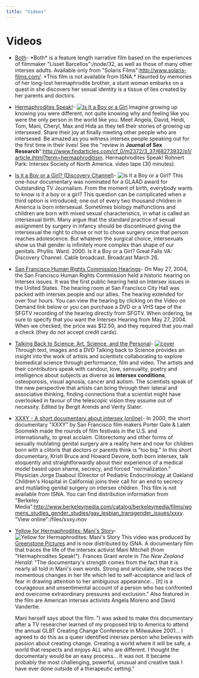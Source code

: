 ```yaml
---
title: "Videos"
---
```


# Videos


*   [Both][1]\- \*Both\* is a feature length narrative film based on the experiences of filmmaker "Lisset Barcellos":/node/32, as well as those of many other intersex adults. Available only from "Solaris Films":http://www.solaris-films.com/. \*This film is not available from ISNA.\* Haunted by memories of her long-lost hermaphrodite brother, a stunt woman embarks on a quest in she discovers her sexual identity is a tissue of lies created by her parents and doctors.
*   [Hermaphrodites Speak!][2]\- [![Is It a Boy or a Girl](/img/store/herms-group.jpg)][3] Imagine growing up knowing you were different, not quite knowing why and feeling like you were the only person in the world like you. Meet Angela, David, Heidi, Tom, Mani, Cheryl, Max and Hida as they tell their stories of growing up intersexed. Share their joy at finally meeting other people who are intersexed. Be amazed as you witness intersex people speaking out for the first time in their lives! See the "review in __Journal of Sex Research__":http://www.findarticles.com/cf_0/m2372/3_37/68273932/p1/article.jhtml?term=hermaphroditism. Hermaphrodites Speak! Rohnert Park: Intersex Society of North America. video tape (30 minutes).
*   [Is it a Boy or a Girl? (Discovery Channel)][4]\- ![Is It a Boy or a Girl?](/img/books/discovery.jpg) This one-hour documentary was nominated for a GLAAD award for Outstanding TV Journalism. From the moment of birth, everybody wants to know is it a boy or a girl? This question can be complicated when a third option is introduced; one out of every two thousand children in America is born intersexual. Sometimes biology malfunctions and children are born with mixed sexual characteristics, in what is called an intersexual birth. Many argue that the standard practice of sexual assignment by surgery in infancy should be discontinued giving the intersexual the right to chose or not to chose surgery once that person reaches adolescence. But whatever the surgical choice, intersexuals show us that gender is infinitely more complex than shape of our genitals. Phyllis. Ward. 2000. Is it a Boy or a Girl? Great Falls VA: Discovery Channel. Cable broadcast. Broadcast March 26.
*   [San Francisco Human Rights Commission Hearings][5]\- On May 27, 2004, the San Francisco Human Rights Commission held a historic hearing on Intersex issues. It was the first public hearing held on Intersex issues in the United States. The hearing room at San Francisco City Hall was packed with intersex people and our allies. The hearing extended for over four hours. You can view the hearing by clicking on the Video on Demand link below or you can purchase a DVD or a VHS tape of the SFGTV recording of the hearing directly from SFGTV. When ordering, be sure to specify that you want the Intersex Hearing from May 27, 2004. When we checked, the price was $12.50, and they required that you mail a check (they do not accept credit cards).
*   [Talking Back to Science: Art, Science, and the Personal][6]\- [![cover](/img/books/talkingback.jpg)][7] Through text, images and a DVD Talking back to Science provides an insight into the work of artists and scientists collaborating to explore biomedical science through performance, film and video. The artists and their contributors speak with candour, love, sensuality, poetry and intelligence about subjects as diverse as **intersex conditions**, osteoporosis, visual agnosia, cancer and autism. The scientists speak of the new perspective that artists can bring through their lateral and associative thinking, finding connections that a scientist might have overlooked in favour of the telescopic vision they assume out of necessity. Edited by Bergit Arends and Verity Slater.
*   [XXXY - A short documentary about intersex (online)][8]\- In 2000, the short documentary "XXXY" by San Francisco film makers Porter Gale & Laleh Soomekh made the rounds of film festivals in the U.S. and internationally, to great acclaim. Clitorectomy and other forms of sexually mutilating genital surgery are a reality here and now for children born with a clitoris that doctors or parents think is "too big." In this short documentary, Kristi Bruce and Howard Devore, both born intersex, talk eloquently and straightforwardly about their experience of a medical model based upon shame, secrecy, and forced "normalization." Physician Jorge Daaboul (Director of Pediatric Endocrinology at Oakland Children's Hospital in California) joins their call for an end to secrecy and mutilating genital surgery on intersex children. This film is not available from ISNA. You can find distribution information from "Berkeley Media":http://www.berkeleymedia.com/catalog/berkeleymedia/films/womens_studies_gender_studies/gay_lesbian_transgender_issues/xxxy. "View online":/files/xxxy.mov
*   [Yellow for Hermaphrodites: Mani's Story][9]\- ![Yellow for Hermaphrodites: Mani's Story](/img/store/manistory_c.jpg) This video was produced by [Greenstone Pictures][10] and is now distributed by ISNA. A documentary film that traces the life of the intersex activist Mani Mitchell (from "Hermaphrodites Speak!"). Frances Grant wrote in _The New Zealand Herald_: "The documentary's strength comes from the fact that it is nearly all told in Mani's own words. Strong and articulate, she traces the momentous changes in her life which led to self-acceptance and lack of fear in drawing attention to her ambiguous appearance... \[It\] is a courageous and unsentimental account of a person who has confronted and overcome extraordinary pressures and exclusion." Also featured in the film are American intersex activists Angela Moreno and David Vandertie. 
    
    Mani herself says about the film: "I was asked to make this documentary after a TV researcher learned of my proposed trip to America to attend the annual GLBT Creating Change Conference in Milwaukee 2001... I agreed to do this as a queer identified intersex person who believes with passion about creating change. Creating a world where it will be safe, a world that respects and enjoys ALL who are different. I thought the documentary would be an easy process... It was not. It became probably the most challenging, powerful, unusual and creative task I have ever done outside of a therapeutic setting."


[1]: /videos/both
[2]: /videos/hermaphrodites_speak
[3]: /donate
[4]: /videos/boy_or_girl
[5]: /videos/sf_hrc_hearing
[6]: /books/talking_back
[7]: http://www.cornerhouse.co.uk/publications/search.asp?all=yes&sk=talking+back&x=0&y=0
[8]: /videos/xxxy
[9]: /videos/mani
[10]: http://www.greenstonepictures.com
